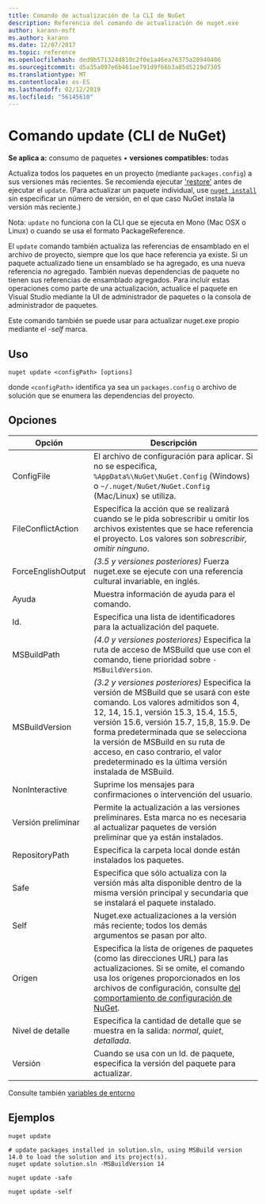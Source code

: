 ```yaml
---
title: Comando de actualización de la CLI de NuGet
description: Referencia del comando de actualización de nuget.exe
author: karann-msft
ms.author: karann
ms.date: 12/07/2017
ms.topic: reference
ms.openlocfilehash: ded9b571324d810c2f0e1a46ea76375a28940406
ms.sourcegitcommit: d5a35a097e6b461ae791d9f66b3a85d5219d7305
ms.translationtype: MT
ms.contentlocale: es-ES
ms.lasthandoff: 02/12/2019
ms.locfileid: "56145610"
---
```

# <a name="update-command-nuget-cli"></a>Comando update (CLI de NuGet)

**Se aplica a:** consumo de paquetes &bullet; **versiones compatibles:** todas

Actualiza todos los paquetes en un proyecto (mediante `packages.config`) a sus versiones más recientes. Se recomienda ejecutar ['restore'](cli-ref-restore.md) antes de ejecutar el `update`. (Para actualizar un paquete individual, use [ `nuget install` ](cli-ref-install.md) sin especificar un número de versión, en el que caso NuGet instala la versión más reciente.)

Nota: `update` no funciona con la CLI que se ejecuta en Mono (Mac OSX o Linux) o cuando se usa el formato PackageReference.

El `update` comando también actualiza las referencias de ensamblado en el archivo de proyecto, siempre que los que hace referencia ya existe. Si un paquete actualizado tiene un ensamblado se ha agregado, es una nueva referencia *no* agregado. También nuevas dependencias de paquete no tienen sus referencias de ensamblado agregados. Para incluir estas operaciones como parte de una actualización, actualice el paquete en Visual Studio mediante la UI de administrador de paquetes o la consola de administrador de paquetes.

Este comando también se puede usar para actualizar nuget.exe propio mediante el *-self* marca.

## <a name="usage"></a>Uso

```cli
nuget update <configPath> [options]
```

donde `<configPath>` identifica ya sea un `packages.config` o archivo de solución que se enumera las dependencias del proyecto.

## <a name="options"></a>Opciones

| Opción | Descripción |
| --- | --- |
| ConfigFile | El archivo de configuración para aplicar. Si no se especifica, `%AppData%\NuGet\NuGet.Config` (Windows) o `~/.nuget/NuGet/NuGet.Config` (Mac/Linux) se utiliza.|
| FileConflictAction | Especifica la acción que se realizará cuando se le pida sobrescribir u omitir los archivos existentes que se hace referencia el proyecto. Los valores son *sobrescribir, omitir ninguno*. |
| ForceEnglishOutput | *(3.5 y versiones posteriores)*  Fuerza nuget.exe se ejecute con una referencia cultural invariable, en inglés. |
| Ayuda | Muestra información de ayuda para el comando. |
| Id. | Especifica una lista de identificadores para la actualización del paquete. |
| MSBuildPath | *(4.0 y versiones posteriores)*  Especifica la ruta de acceso de MSBuild que use con el comando, tiene prioridad sobre `-MSBuildVersion`. |
| MSBuildVersion | *(3.2 y versiones posteriores)*  Especifica la versión de MSBuild que se usará con este comando. Los valores admitidos son 4, 12, 14, 15.1, versión 15.3, 15.4, 15.5, versión 15.6, versión 15.7, 15,8, 15.9. De forma predeterminada que se selecciona la versión de MSBuild en su ruta de acceso, en caso contrario, el valor predeterminado es la última versión instalada de MSBuild. |
| NonInteractive | Suprime los mensajes para confirmaciones o intervención del usuario. |
| Versión preliminar | Permite la actualización a las versiones preliminares. Esta marca no es necesaria al actualizar paquetes de versión preliminar que ya están instalados. |
| RepositoryPath | Especifica la carpeta local donde están instalados los paquetes. |
| Safe | Especifica que sólo actualiza con la versión más alta disponible dentro de la misma versión principal y secundaria que se instalará el paquete instalado. |
| Self | Nuget.exe actualizaciones a la versión más reciente; todos los demás argumentos se pasan por alto. |
| Origen | Especifica la lista de orígenes de paquetes (como las direcciones URL) para las actualizaciones. Si se omite, el comando usa los orígenes proporcionados en los archivos de configuración, consulte [del comportamiento de configuración de NuGet](../consume-packages/configuring-nuget-behavior.md). |
| Nivel de detalle | Especifica la cantidad de detalle que se muestra en la salida: *normal*, *quiet*, *detallada*. |
| Versión | Cuando se usa con un Id. de paquete, especifica la versión del paquete para actualizar. |

Consulte también [variables de entorno](cli-ref-environment-variables.md)

## <a name="examples"></a>Ejemplos

```cli
nuget update

# update packages installed in solution.sln, using MSBuild version 14.0 to load the solution and its project(s).
nuget update solution.sln -MSBuildVersion 14

nuget update -safe

nuget update -self
```
